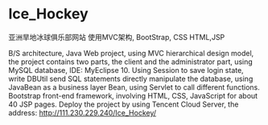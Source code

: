 # Ice_Hockey
亚洲旱地冰球俱乐部网站
使用MVC架构, BootStrap, CSS HTML,JSP

B/S architecture, Java Web project, using MVC hierarchical design model, the project contains two parts, the
client and the administrator part, using MySQL database, IDE: MyEclipse 10.
Using Session to save login state, write DBUtil send SQL statements directly manipulate the database, using
JavaBean as a business layer Bean, using Servlet to call different functions.
Bootstrap front-end framework, involving HTML, CSS, JavaScript for about 40 JSP pages.
Deploy the project by using Tencent Cloud Server, the address: http://111.230.229.240/Ice_Hockey/

